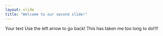 ```yaml
---
layout: slide
title: "Welcome to our second slide!"
---
```

Your text
Use the left arrow to go back!
This has taken me too long to do!!!!
